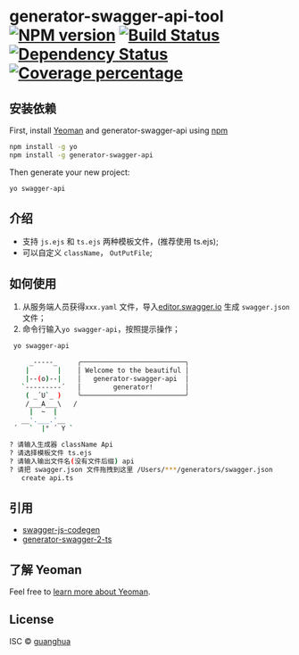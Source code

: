 # generator-swagger-api-tool [![NPM version][npm-image]][npm-url] [![Build Status][travis-image]][travis-url] [![Dependency Status][daviddm-image]][daviddm-url] [![Coverage percentage][coveralls-image]][coveralls-url]
> 

## 安装依赖

First, install [Yeoman](http://yeoman.io) and generator-swagger-api using [npm](https://www.npmjs.com/)

```bash
npm install -g yo
npm install -g generator-swagger-api
```

Then generate your new project:

```bash
yo swagger-api
```

## 介绍

- 支持 `js.ejs` 和 `ts.ejs` 两种模板文件，(推荐使用 ts.ejs);
- 可以自定义 `className`， `OutPutFile`;

## 如何使用

 1. 从服务端人员获得`xxx.yaml` 文件，导入[editor.swagger.io](http://editor.swagger.io/) 生成 `swagger.json` 文件；
 2. 命令行输入`yo swagger-api`，按照提示操作；
  

```bash
 yo swagger-api

     _-----_     ╭──────────────────────────╮
    |       |    │ Welcome to the beautiful │
    |--(o)--|    │   generator-swagger-api  │
   `---------´   │        generator!        │
    ( _´U`_ )    ╰──────────────────────────╯
    /___A___\   /
     |  ~  |     
   __'.___.'__   
 ´   `  |° ´ Y ` 

? 请输入生成器 className Api
? 请选择模板文件 ts.ejs
? 请输入输出文件名(没有文件后缀) api
? 请把 swagger.json 文件拖拽到这里 /Users/***/generators/swagger.json
   create api.ts
```


## 引用
- [swagger-js-codegen](https://github.com/wcandillon/swagger-js-codegen)
- [generator-swagger-2-ts](https://github.com/jadepeng/generator-swagger-2-ts)

## 了解 Yeoman

 Feel free to [learn more about Yeoman](http://yeoman.io/).

## License

ISC © [guanghua]()


[npm-image]: https://badge.fury.io/js/generator-swagger-api.svg
[npm-url]: https://npmjs.org/package/generator-swagger-api
[travis-image]: https://travis-ci.com//generator-swagger-api.svg?branch=master
[travis-url]: https://travis-ci.com//generator-swagger-api
[daviddm-image]: https://david-dm.org//generator-swagger-api.svg?theme=shields.io
[daviddm-url]: https://david-dm.org//generator-swagger-api
[coveralls-image]: https://coveralls.io/repos//generator-swagger-api/badge.svg
[coveralls-url]: https://coveralls.io/r//generator-swagger-api
